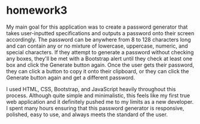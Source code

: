 # homework3

My main goal for this application was to create a password generator that takes user-inputted specifications and outputs a password onto their screen accordingly. The password can be anywhere from 8 to 128 characters long and can contain any or no mixture of lowercase, uppercase, numeric, and special characters. If they attempt to generate a password without checking any boxes, they'll be met with a Bootstrap alert until they check at least one box and click the Generate button again. Once the user gets their password, they can click a button to copy it onto their clipboard, or they can click the Generate button again and get a different password.

I used HTML, CSS, Bootstrap, and JavaScript heavily throughout this process. Although quite simple and minimalistic, this feels like my first true web application and it definitely pushed me to my limits as a new developer. I spent many hours ensuring that this password generator is responsive, polished, easy to use, and always meets the standard of the user.
